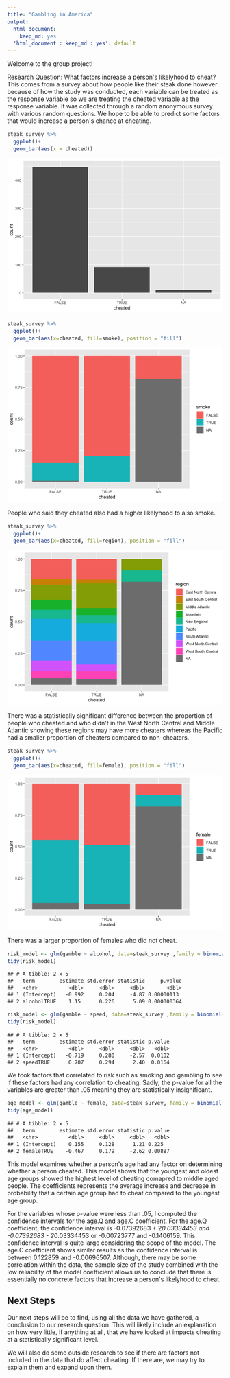 ```yaml
---
title: "Gambling in America"
output:
  html_document:
    keep_md: yes
  'html_document : keep_md : yes': default
---
```


Welcome to the group project!



Research Question: What factors increase a person's likelyhood to cheat? This comes from a survey about how people like their steak done however because of how the study was conducted, each variable can be treated as the response variable so we are treating the cheated variable as the response variable. It was collected through a random anonymous survey with various random questions. We hope to be able to predict some factors that would increase a person's chance at cheating.


```r
steak_survey %>% 
  ggplot()+
  geom_bar(aes(x = cheated))
```

![](data_explore_files/figure-html/unnamed-chunk-2-1.png)<!-- -->


```r
steak_survey %>% 
  ggplot()+
  geom_bar(aes(x=cheated, fill=smoke), position = "fill")
```

![](data_explore_files/figure-html/unnamed-chunk-3-1.png)<!-- -->

People who said they cheated also had a higher likelyhood to also smoke.


```r
steak_survey %>% 
  ggplot()+
  geom_bar(aes(x=cheated, fill=region), position = "fill")
```

![](data_explore_files/figure-html/unnamed-chunk-4-1.png)<!-- -->

There was a statistically significant difference between the proportion of people who cheated and who didn't in the West North Central and Middle Atlantic showing these regions may have more cheaters whereas the Pacific had a smaller proportion of cheaters compared to non-cheaters.


```r
steak_survey %>% 
  ggplot()+
  geom_bar(aes(x=cheated, fill=female), position = "fill")
```

![](data_explore_files/figure-html/unnamed-chunk-5-1.png)<!-- -->

There was a larger proportion of females who did not cheat.


```r
risk_model <- glm(gamble ~ alcohol, data=steak_survey ,family = binomial(link = "logit"))
tidy(risk_model)
```

```
## # A tibble: 2 x 5
##   term        estimate std.error statistic     p.value
##   <chr>          <dbl>     <dbl>     <dbl>       <dbl>
## 1 (Intercept)   -0.992     0.204     -4.87 0.00000113 
## 2 alcoholTRUE    1.15      0.226      5.09 0.000000364
```


```r
risk_model <- glm(gamble ~ speed, data=steak_survey ,family = binomial(link = "logit"))
tidy(risk_model)
```

```
## # A tibble: 2 x 5
##   term        estimate std.error statistic p.value
##   <chr>          <dbl>     <dbl>     <dbl>   <dbl>
## 1 (Intercept)   -0.719     0.280     -2.57  0.0102
## 2 speedTRUE      0.707     0.294      2.40  0.0164
```

We took factors that correlated to risk such as smoking and gambling to see if these factors had any correlation to cheating. Sadly, the p-value for all the variables are greater than .05 meaning they are statistically insignificant.


```r
age_model <- glm(gamble ~ female, data=steak_survey, family = binomial(link = "logit"))
tidy(age_model)
```

```
## # A tibble: 2 x 5
##   term        estimate std.error statistic p.value
##   <chr>          <dbl>     <dbl>     <dbl>   <dbl>
## 1 (Intercept)    0.155     0.128      1.21 0.225  
## 2 femaleTRUE    -0.467     0.179     -2.62 0.00887
```

This model examines whether a person's age had any factor on determining whether a person cheated. This model shows that the youngest and oldest age groups showed the highest level of cheating comapred to middle aged people. The coefficients represents the average increase and decrease in probability that a certain age group had to cheat compared to the youngest age group.

For the variables whose p-value were less than .05, I computed the confidence intervals for the age.Q and age.C coefficient. For the age.Q coefficient, the confidence interval is -0.07392683	+ 2*0.03334453 and -0.07392683 - 2*0.03334453 or -0.00723777 and -0.1406159. This confidence interval is quite large considering the scope of the model. The age.C coefficient shows similar results as the confidence interval is between 0.122859 and -0.00696507. Although, there may be some correlation within the data, the sample size of the study combined with the low reliability of the model coefficient allows us to conclude that there is essentially no concrete factors that increase a person's likelyhood to cheat.

## Next Steps

Our next steps will be to find, using all the data we have gathered, a conclusion to our research question. This will likely include an explanation on how very little, if anything at all, that we have looked at impacts cheating at a statistically significant level.

We will also do some outside research to see if there are factors not included in the data that do affect cheating. If there are, we may try to explain them and expand upon them.










